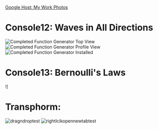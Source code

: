[Google Host: My Work Photos](https://goo.gl/photos/QddCJKCQ1kbHU7jq9)

# Console12: Waves in All Directions
![Completed Function Generator Top View](https://photos.google.com/share/AF1QipMcLOUYH1HOlq2JCI5b-y5JxR5zOG9314f2kIJKuGXOYlHq5P5kh8gkc2dh6M2Gdw/photo/AF1QipNfC9ikNfGC4yrD_F8z8rQKvHz1qCKl_gpSpwSx?key=QVZPY2h1ZEFFdldTRlhBcGd5UWFxVU4tSXJTVzJB)
![Completed Function Generator Profile View](https://photos.google.com/share/AF1QipMcLOUYH1HOlq2JCI5b-y5JxR5zOG9314f2kIJKuGXOYlHq5P5kh8gkc2dh6M2Gdw/photo/AF1QipNXRDJ3oSS9D3jTgxd3KHaGhDPUhAyhLG5TSzmD?key=QVZPY2h1ZEFFdldTRlhBcGd5UWFxVU4tSXJTVzJB)
![Completed Function Generator Installed](https://photos.google.com/share/AF1QipMcLOUYH1HOlq2JCI5b-y5JxR5zOG9314f2kIJKuGXOYlHq5P5kh8gkc2dh6M2Gdw/photo/AF1QipPLoSXxyXiwsBIroL5g-k7cSyNUYBJKoDe9Lmh5?key=QVZPY2h1ZEFFdldTRlhBcGd5UWFxVU4tSXJTVzJB)
# Console13: Bernoulli's Laws
![

# Transphorm:
![dragndroptest](https://photos.google.com/share/AF1QipMcLOUYH1HOlq2JCI5b-y5JxR5zOG9314f2kIJKuGXOYlHq5P5kh8gkc2dh6M2Gdw/photo/AF1QipM31UT62lcBl7fgsyaA8J0FigmQE3ksPT8fHl3t?key=QVZPY2h1ZEFFdldTRlhBcGd5UWFxVU4tSXJTVzJB)
![rightlcikopennewtabtest](https://lh3.googleusercontent.com/QMTe1-uApsNyofVJXmd1Z_eLIPf4bSCB7G1Sw_EBd3SnfvrZZL34NCfJlyJYdQ7CfCO8SfZXYIouU9SsQPVhCyKnYx649gFILlJqezNN5759P0yc6pa8vhc92rVupEZXlxImgxw901spYPgeGV3UH8X1prRx2mBVNEHhW97M38jy3CsLhKwg772d2O0_H1NUF5HwMlTps7Mo0ckdpppPAD8SrmTOB0EUSZq7OLkZ3qUHsIkBpGRJrf9RZh96aUw_TCaCLweVuM_a-A-KvPb0ouEsWblC2Ge0wtLEHW0WI9RHxZ7UW24aXV9fIMr0N-lL9AhjfD296iEAvUwAG0o_iB7brB1ZBA6gqExhRMUtrti3GxxsV7ZOfogCG1oRRTrWmw-5yTgvSz2Ub3kNHaFFEVh4JGUQ_WW4tbSs47PzcZ8aoYzx2pRVciCwj5V-bxwu8jrFCpiqSn_DamkGjCnpsW6GwsoB_HWaL6S4KKxLd9EpMDQtpHkGGZD1N2KwSghciE6N0zbVpS71aEKHlfCTdwMOhs-7X-M7Re5gQLAcTomvSVudiGjW8aRsPCsZXyVI2XZnkuGGTYAJhN2o5CifBx3TArxoMxuyU0l6m6cnSSKfHxmL19Vu7mBlqLB4SdCmu_EGRM1X7QuTwbRoNh02Bs_YCVIQfhM7361XuymdBA=w919-h690-no)

